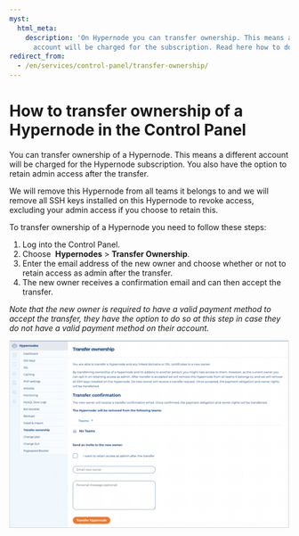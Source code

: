 ```yaml
---
myst:
  html_meta:
    description: 'On Hypernode you can transfer ownership. This means a different
      account will be charged for the subscription. Read here how to do this. '
redirect_from:
  - /en/services/control-panel/transfer-ownership/
---
```


<!-- source: https://support.hypernode.com/en/services/control-panel/transfer-ownership/ -->

# How to transfer ownership of a Hypernode in the Control Panel

You can transfer ownership of a Hypernode. This means a different account will be charged for the Hypernode subscription. You also have the option to retain admin access after the transfer.

We will remove this Hypernode from all teams it belongs to and we will remove all SSH keys installed on this Hypernode to revoke access, excluding your admin access if you choose to retain this.

To transfer ownership of a Hypernode you need to follow these steps:

1. Log into the Control Panel.
1. Choose  **Hypernodes** > **Transfer Ownership**.
1. Enter the email address of the new owner and choose whether or not to retain access as admin after the transfer.
1. The new owner receives a confirmation email and can then accept the transfer.

*Note that the new owner is required to have a valid payment method to accept the transfer, they have the option to do so at this step in case they do not have a valid payment method on their account.*

![](_res/rVwmoW-6vgh53FOxQIwlxas2TDVysOiGtA.png)
